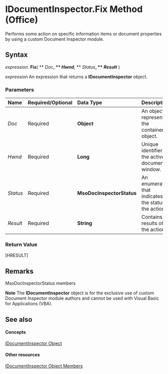 
# IDocumentInspector.Fix Method (Office)

Performs some action on specific information items or document properties by using a custom Document Inspector module.


## Syntax

 _expression_. **Fix**( ** _Doc_**, ** _Hwnd_**, ** _Status_**, ** _Result_** )

 _expression_ An expression that returns a **IDocumentInspector** object.


### Parameters



|**Name**|**Required/Optional**|**Data Type**|**Description**|
|:-----|:-----|:-----|:-----|
| _Doc_|Required|**Object**|An object representing the container object.|
| _Hwnd_|Required|**Long**|Unique identifier of the active document window.|
| _Status_|Required|**MsoDocInspectorStatus**|An enumeration that indicates the status of the action.|
| _Result_|Required|**String**|Contains the results of the action.|

### Return Value

[HRESULT]


## Remarks

MsoDocInspectorStatus members


 **Note**  The  **IDocumentInspector** object is for the exclusive use of custom Document Inspector module authors and cannot be used with Visual Basic for Applications (VBA).


## See also


#### Concepts


[IDocumentInspector Object](5787941b-86be-a95c-0e01-5003fc585158.md)
#### Other resources


[IDocumentInspector Object Members](61140922-4f7f-3547-ef3d-7b4120c5b34e.md)
